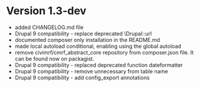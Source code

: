 # Version 1.3-dev

* added CHANGELOG.md file
* Drupal 9 compatibility - replace deprecated \Drupal::url 
* documented composer only installation in the README.md
* made local autoload conditional, enabling using the global autoload
* remove civimrf/cmrf_abstract_core repository from composer.json file. It can be found now on packagist.
* Drupal 9 compatibility - replaced deprecated function dateformatter
* Drupal 9 compatibility - remove unnecessary from table name
* Drupal 9 compatibility - add config_export annotations